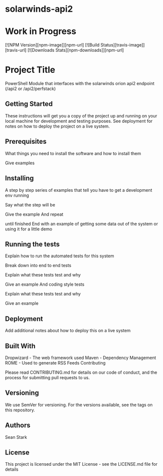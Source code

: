 # solarwinds-api2

# Work in Progress

[![NPM Version][npm-image]][npm-url]
[![Build Status][travis-image]][travis-url]
[![Downloads Stats][npm-downloads]][npm-url]

# Project Title

PowerShell Module that interfaces with the solarwinds orion api2 endpoint (/api2 or /api2/perfstack)

## Getting Started

These instructions will get you a copy of the project up and running on your local machine for development and testing purposes. See deployment for notes on how to deploy the project on a live system.

## Prerequisites

What things you need to install the software and how to install them

Give examples
## Installing

A step by step series of examples that tell you have to get a development env running

Say what the step will be

Give the example
And repeat

until finished
End with an example of getting some data out of the system or using it for a little demo

## Running the tests

Explain how to run the automated tests for this system

Break down into end to end tests

Explain what these tests test and why

Give an example
And coding style tests

Explain what these tests test and why

Give an example
## Deployment

Add additional notes about how to deploy this on a live system

## Built With

Dropwizard - The web framework used
Maven - Dependency Management
ROME - Used to generate RSS Feeds
Contributing

Please read CONTRIBUTING.md for details on our code of conduct, and the process for submitting pull requests to us.

## Versioning

We use SemVer for versioning. For the versions available, see the tags on this repository.

## Authors

Sean Stark

## License

This project is licensed under the MIT License - see the LICENSE.md file for details


